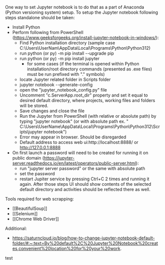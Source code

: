 One way to set Jupyter notebook is to do that as a part of Anaconda (Python versioning system) setup.
To setup the Jupyter notebook following steps standalone should be taken:
- Install Python
- Perform following from PowerShell (https://www.geeksforgeeks.org/install-jupyter-notebook-in-windows/):
	- Find Python installation directory (sample case  C:\Users\UserNam\AppData\Local\Programs\Python\Python312)
	- run python (or py) -m pip install --upgrade pip
	- run python (or py) -m pip install jupyter
		- for some cases (if the terminal is opened within Python installation/root directory commands (presented as .exe files) must be run prefixed with ".\" symbols)
	- locate Jupyter related folder in Scripts folder
	- jupyter notebook --generate-config
	- open the "jupyter_notebook_config.py" file
	- Uncomment "c.ServerApp.root_dir" property and set it equal to desired default directory, where projects, working files and folders will be stored.
	- Save changes and close the file
	- Run the Jupyter from PowerShell (with relative or absolute path) by typing "jupyter notebook" (or with absolute path ex. " C:\Users\UserName\AppData\Local\Programs\Python\Python312\Scripts\jupyter notebook")
	- Error may appear in browser. Should be disregarded
	- Default address to access web ui:http://localhost:8888/ or http://127.0.0.1:8888
- On first launch a password will need to be created for running it on public domain (https://jupyter-server.readthedocs.io/en/latest/operators/public-server.html):
	- run "jupyter server password" or the same with absolute path
	- set the password
	- restart Jupiter service by pressing Ctrl+C 2 times and running it again.
After those steps UI should show contents of the selected default directory and activities should be reflected there as well.

Tools required for web scrapping:
- [[BeautifulSoup]]
- [[Selenium]]
- [[Chrome Web Driver]]

Additional:
- https://saturncloud.io/blog/how-to-change-jupyter-notebook-default-folder/#:~:text=By%20default%2C%20Jupyter%20Notebook%20creates,convenient%20location%20for%20your%20work.

test
